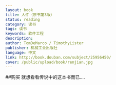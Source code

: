 ```yaml
---
layout: book
title: 人件（原书第3版）
status: reading
category: 读书
tags: 读书
keywords: 软件工程
description: 
author: TomDeMarco / TimothyLister 
publisher: 机械工业出版社
language: 中文
link: http://book.douban.com/subject/25956450/
cover: /public/upload/book/renjian.jpg
---
```

##购买
就想看看传说中的这本书而已....